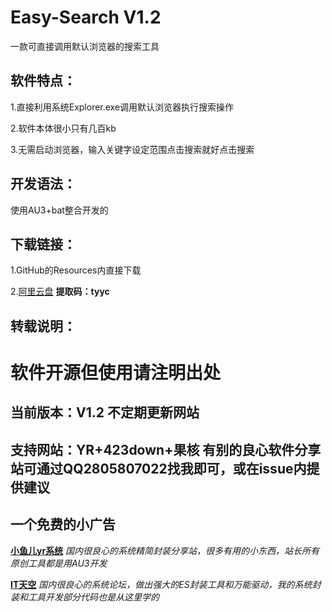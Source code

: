 # Easy-Search V1.2
一款可直接调用默认浏览器的搜索工具
## 软件特点：
1.直接利用系统Explorer.exe调用默认浏览器执行搜索操作

2.软件本体很小只有几百kb

3.无需启动浏览器，输入关键字设定范围点击搜索就好点击搜索
## 开发语法：
使用AU3+bat整合开发的
## 下载链接：
1.GitHub的Resources内直接下载

2.[阿里云盘](https://www.aliyundrive.com/s/DmjPhC8WcG7)  **提取码：tyyc**
## 转载说明：
# **软件开源但使用请注明出处**
## 当前版本：V1.2 不定期更新网站
## 支持网站：YR+423down+果核 有别的良心软件分享站可通过QQ2805807022找我即可，或在issue内提供建议
## 一个免费的小广告
**[小鱼儿yr系统](https://www.yrxitong.com)** *国内很良心的系统精简封装分享站，很多有用的小东西，站长所有原创工具都是用AU3开发*

**[IT天空](https://www.itsk.com)** *国内很良心的系统论坛，做出强大的ES封装工具和万能驱动，我的系统封装和工具开发部分代码也是从这里学的*

